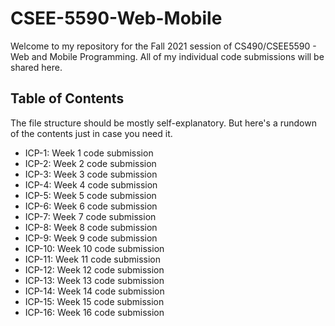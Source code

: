 # CSEE-5590-Web-Mobile

Welcome to my repository for the Fall 2021 session of CS490/CSEE5590 - Web and Mobile Programming.
All of my individual code submissions will be shared here.

## Table of Contents

The file structure should be mostly self-explanatory. But here's a rundown of the contents just in case you need it.

- ICP-1: Week 1 code submission
- ICP-2: Week 2 code submission
- ICP-3: Week 3 code submission
- ICP-4: Week 4 code submission
- ICP-5: Week 5 code submission
- ICP-6: Week 6 code submission
- ICP-7: Week 7 code submission
- ICP-8: Week 8 code submission
- ICP-9: Week 9 code submission
- ICP-10: Week 10 code submission
- ICP-11: Week 11 code submission
- ICP-12: Week 12 code submission
- ICP-13: Week 13 code submission
- ICP-14: Week 14 code submission
- ICP-15: Week 15 code submission
- ICP-16: Week 16 code submission